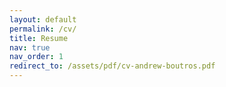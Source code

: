 ```yaml
---
layout: default
permalink: /cv/
title: Resume
nav: true
nav_order: 1
redirect_to: /assets/pdf/cv-andrew-boutros.pdf
---
```

